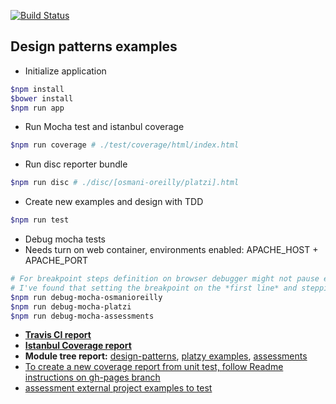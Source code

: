 [![Build Status](https://travis-ci.org/fernandoPalaciosGit/design-patterns.svg?branch=master)](https://travis-ci.org/fernandoPalaciosGit/design-patterns)


## Design patterns examples

- Initialize application
```bash
$npm install
$bower install
$npm run app
```

- Run Mocha test and istanbul coverage
```bash
$npm run coverage # ./test/coverage/html/index.html
```

- Run disc reporter bundle
```bash
$npm run disc # ./disc/[osmani-oreilly/platzi].html
```

- Create new examples and design with TDD
```bash
$npm run test
```

- Debug mocha tests
- Needs turn on web container, environments enabled: APACHE_HOST + APACHE_PORT
```bash
# For breakpoint steps definition on browser debugger might not pause execution there (because UglifyJS concat).
# I've found that setting the breakpoint on the *first line* and stepping onto the following lines is more reliable.
$npm run debug-mocha-osmanioreilly
$npm run debug-mocha-platzi
$npm run debug-mocha-assessments
```

- [**Travis CI report**](https://travis-ci.org/fernandoPalaciosGit/design-patterns)
- [**Istanbul Coverage report**](http://fernandopalaciosgit.github.io/design-patterns/test/coverage/html/index.html)
- **Module tree report:** [design-patterns](http://fernandopalaciosgit.github.io/design-patterns/disc/osmani-oreilly.html), [platzy examples](http://fernandopalaciosgit.github.io/design-patterns/disc/platzi.html), [assessments](http://fernandopalaciosgit.github.io/design-patterns/disc/assessments.html)
- [To create a new coverage report from unit test, follow Readme instructions on gh-pages branch](https://github.com/fernandoPalaciosGit/design-patterns/tree/gh-pages)
- [assessment external project examples to test](https://github.com/rmurphey/js-assessment-answers/tree/master/app)
